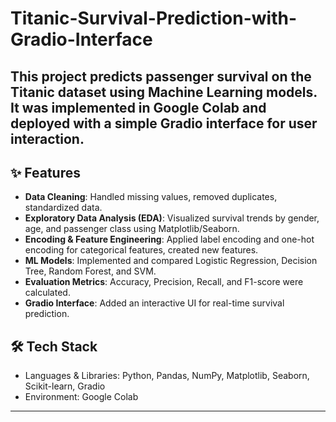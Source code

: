 # Titanic-Survival-Prediction-with-Gradio-Interface

  This project predicts passenger survival on the Titanic dataset using Machine   Learning models.  
It was implemented in Google Colab and deployed with a simple Gradio interface for user interaction.
---

## ✨ Features
- **Data Cleaning**: Handled missing values, removed duplicates, standardized data.  
- **Exploratory Data Analysis (EDA)**: Visualized survival trends by gender, age, and passenger class using Matplotlib/Seaborn.  
- **Encoding & Feature Engineering**: Applied label encoding and one-hot encoding for categorical features, created new features.  
- **ML Models**: Implemented and compared Logistic Regression, Decision Tree, Random Forest, and SVM.  
- **Evaluation Metrics**: Accuracy, Precision, Recall, and F1-score were calculated.  
- **Gradio Interface**: Added an interactive UI for real-time survival prediction.  

## 🛠 Tech Stack
- Languages & Libraries: Python, Pandas, NumPy, Matplotlib, Seaborn, Scikit-learn, Gradio  
- Environment: Google Colab  
---

